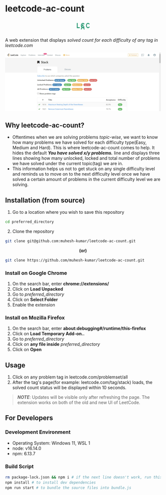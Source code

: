 # leetcode-ac-count

<p align="center">
  <img src="./icons/icon128.png" width="45px" height="40px"
</p>

A web extension that displays *solved count for each difficulty of any tag in leetcode.com*

![preview image](./images/preview.jpg)

## Why leetcode-ac-count?
* Oftentimes when we are solving problems *topic-wise*, we want to know how many problems we have solved for each difficulty type(Easy, Medium and Hard). This is where leetcode-ac-count comes to help. It hides the default ***You have solved x/y problems.*** line and displays three lines showing how many unlocked, locked and total number of problems we have solved under the current topic(tag) we are in.
* This information helps us not to get stuck on any single difficulty level and reminds us to move on to the next difficulty level once we have solved a certain amount of problems in the current difficulty level we are solving.

## Installation (from source)

1. Go to a location where you wish to save this repository
```bash
cd preferred_directory
```

2. Clone the repository
```bash
git clone git@github.com:muhesh-kumar/leetcode-ac-count.git
```
<p align="center"><strong>(or)</strong></p>

```bash
git clone https://github.com/muhesh-kumar/leetcode-ac-count.git
```

### Install on Google Chrome
1. On the search bar, enter **chrome://extensions/**
2. Click on **Load Unpacked**
3. Go to *preferred_directory*
4. Click on **Select Folder**
5. Enable the extension

### Install on Mozilla Firefox
1. On the search bar, enter **about:debugging#/runtime/this-firefox**
2. Click on **Load Temporary Add-on..**
3. Go to *preferred_directory*
4. Click on **any file inside** *preferred_directory*
5. Click on **Open**

## Usage
1. Click on any problem tag in leetcode.com/problemset/all
2. After the tag's page(for example: leetcode.com/tag/stack) loads, the solved count status will be displayed within 10 seconds.

> ***NOTE***: 
> Updates will be visible only after refreshing the page.
> The extension works on both of the old and new UI of LeetCode.

## For Developers

### Development Environment
* Operating System: Windows 11, WSL 1
* node: v16.14.0
* npm: 6.13.7

### Build Script
```bash
rm package-lock.json && npm i # if the next line doesn't work, run this line and again run the following lines
npm install # to install dev dependencies
npm run start # to bundle the source files into bundle.js
```